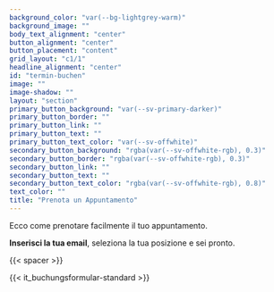 ```yaml
---
background_color: "var(--bg-lightgrey-warm)"
background_image: ""
body_text_alignment: "center"
button_alignment: "center"
button_placement: "content"
grid_layout: "c1/1"
headline_alignment: "center"
id: "termin-buchen"
image: ""
image-shadow: ""
layout: "section"
primary_button_background: "var(--sv-primary-darker)"
primary_button_border: ""
primary_button_link: ""
primary_button_text: ""
primary_button_text_color: "var(--sv-offwhite)"
secondary_button_background: "rgba(var(--sv-offwhite-rgb), 0.3)"
secondary_button_border: "rgba(var(--sv-offwhite-rgb), 0.3)"
secondary_button_link: ""
secondary_button_text: ""
secondary_button_text_color: "rgba(var(--sv-offwhite-rgb), 0.8)"
text_color: ""
title: "Prenota un Appuntamento"
---
```


Ecco come prenotare facilmente il tuo appuntamento.  

**Inserisci la tua email**, seleziona la tua posizione e sei pronto.

{{< spacer >}}   
        
{{< it_buchungsformular-standard >}}
